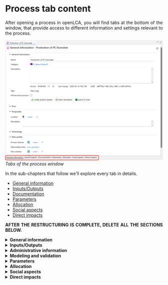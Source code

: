 # Process tab content

<div style='text-align: justify;'>

After opening a process in openLCA, you will find tabs at the bottom of the window, that provide access to different information and settings relevant to the process.

![](../media/process_window.png)  
_Tabs of the process window_

In the sub-chapters that follow we'll explore every tab in details.

- [General information](./tab_general_info.md)
- [Inputs/Outputs](./tab_inputs_outputs.md)
- [Documentation](./tab_documentation.md)
- [Parameters](./tab_parameters.md)
- [Allocation](./tab_allocation.md)
- [Social aspects](./tab_slca.md)
- [Direct impacts](./tab_direct_impacts.md)

**AFTER THE RESTRUCTURING IS COMPLETE, DELETE ALL THE SECTIONS BELOW.**

<details>
<summary><b>General information</b></summary>

![](../media/general_information_process.png)  
_General information tab of a process_

Here you can view and modify the name of the flow, add a description, additional details or [tags](../cheat/tags.md), create a [product system](../prod_sys/Creating.md) from the process and export the process tabs to an Excel file. Additionally:

**_Note on "infrastructure process":_** This checkbox serves to store whether a process is infrastructure process or not (so, the process is a product with long lifetime and costly – a building, a machinery, …). This is a mandatory field in the EcoSpold1 format and also used by SimaPro e.g.. In openLCA, it has no practical effect.

**Direct calculation:** The "Direct calculation" feature generates and then calculates an in-memory product system, connecting processes using default providers or the first found connection. Reproducible and correct results are only obtained if there are unambiguous connections between these processes, i.e. if either there is always only one producing process for a product, or there is always a default provider set, to make the connection to the providing process clear and unique. 

If you are unsure about the connections, check the linking properties of a database, either via "Database → Check linking properties" or via the "Check linking" option in the pop-up window after selecting "Direct calculation":

![](../media/check_linking_new.png)  
_Check linking prior calcuation_

The main advantage of "Direct calculation" is its lower memory usage. It bypasses the need to create a separate product system in advance. This is particularly practical when working with databases that create very large product systems such as PSILCA and exiobase.

### Time 
 
In the time section, you can add and edit the start and end time of the process as well as provide any relevant descriptions.
 
### Geography

In the Geography section, you can add and edit the location of the process. Clicking on the chosen location, you can also see it on a map. 

![](../media/add_location_process.png)  
_Add a location to a process_
 
![](../media/view_location_on_map.png)  
_View a location on a map_

### Technology 

In the Technology section, users have an add a description about the technology employed in the process.

### Data quality

Here you can define the data quality flow schema for your process. Check [Data Quality](../advanced_top/data_quality.md) section for details.

</details>

<details>
<summary><b>Inputs/Outputs</b></summary>

As we’ve seen, a process encompasses all the inputs and outputs associated with an operation. Let's look at the setup of an Input/Output table of a process in openLCA.

![](../media/inputs_outputs.png)  
_Inputs/outputs tab window with highlighting on the tools to the right top corner_ 

In the top right corner, you will see several icons: "Refresh" (circled arrow), "Add Flows" (green plus), "Delete Flow" (red x), and a "123"/ "fx" icon you can use to switch between displaying the "Amount" as either a value or formula (when mathematical operations have been applied).

_**Note:**_ A waste can also be designed as an input covering recycling approaches in openLCA. Then it is possible to select "avoid product" to define a supplier. Check ["Waste"](../waste_modelling.md) section for details.

<details>
<summary><b>Flow</b></summary>

Product, elementary, and waste flows can be added as inputs or outputs to the process in several ways. You can drag and drop them from the navigation panel, double-click on an empty flow cell, or click on the green plus icon. A pop-up wizard will appear in which you can manually select the flows from the drop-down list or utilize the filter option to narrow down the choices. The option "instant search" allows you to select/deselect that openLCA runs the search function directly while you type. You can deselect this option if the live search slows down your operating system massively.

![](../media/adding_flows.png)  



Moreover, you can also drag and drop processes into the input/output section. This will automatically add the respective reference flow to the table with the selected process as a provider.

</details>

<details>
<summary><b>Category</b></summary>

The "Category" column displays the child category of the flow, indicating its placement within the folder structure.

</details>

<details>
<summary><b>Amount</b></summary>

You can enter the amount of the flow as values, formulas, and/or parameters. 

- To view the calculated value, click on the "_123_" icon located in the top right corner.
- To see the original formula/parameters, click on the icon again, which will change to the "_fx_" icon.

**_Note:_**
- When a formula and/or parameter is typed in the "Amount" field, the software will calculate the value for the amount automatically.
- Complex formulas must adhere to a specific format (e.g., Tan(a), trunc(c), etc.). Have a look in ['Constants, operators and functions for formulas in openLCA'](../advanced_top/formulas_in_openlca.md) chapter.
- You can use the formula interpreter, accessible under "Tools" → "Formula Interpreter", to identify errors within your formulas. 

</details>

<details>
<summary><b>Unit</b></summary>

openLCA supports a wide range of measurement unit types to represent different physical quantities. Some common types of units available in openLCA include:

- Mass: Kilograms (kg), grams (g), tons (t), etc.
- Volume: Cubic meters (m³), liters (L), gallons (gal), etc.
- Energy: Joules (J), kilowatt-hours (kWh), megajoules (MJ), etc.
- Length: Meters (m), kilometers (km), miles (mi), etc.
- Time: Seconds (s), minutes (min), hours (h), days (d), etc.
- Money: Currency units such as USD, EUR, GBP, etc.
- Area: Square meters (m²), square kilometers (km²), hectares (ha), etc.
- Pressure: Pascals (Pa), bar, psi, etc.
- Temperature: Celsius (°C), Fahrenheit (°F), Kelvin (K), etc.
- Electric Current: Amperes (A), milliamperes (mA), etc.

Units are assigned to the flows based on the flow property defined in the "[Flow properties tab](../flows/flow_tabs_contents.md)" You have the flexibility to change units by clicking on the unit cell and choosing a different unit from the provided list. If a conversion factor is available, the amount will be automatically converted to the newly selected unit.

**_Note:_** openLCA allows users to create **custom/new units**. This can also be done in the "[Flow properties tab](../flows/flow_tabs_contents.md)".

![](../media/change_unit.png)   
_Changing flow units within a process editor_

</details>

<details>
<summary><b>Cost/Revenue</b></summary>

openLCA has the capability to assign costs and revenues to processes, which enables conducting [Life Cycle Costing](../advanced_top/LCC.md) studies.

To add or modify a cost/revenue value, follow these steps:

- Select a cell in the "Costs/Revenues" column, click on it and select "Edit".
- Specify your desired currency and enter the overall costs or revenues for the corresponding flow in the pop-up window.
- The software automatically calculates the price per unit based on the value in the "Amount" column.
- Revenues are displayed in green, while costs/expenses are shown in violet.

![](../media/price.png)  
![](../media/price_2.png)  
_Adding costs to flows_

![](../media/price_3.png)  
![](../media/price_4.png)  
_Adding revenues to flows_

**_Note:_**: openLCA allows you to create **custom/new currencies**. It can be done in the "Currencies" folder in the "Background data" section of the Navigation panel. 

![](../media/currency_information.png)  
_Creating a new currency_

</details>

<details>
<summary><b>Uncertainty</b></summary>

Users have the option to associate uncertainties to data in their LCA studies. Otherwise, this cell is set to 'none' in a user-created process..

To add uncertainty data to flows, follow these steps:

- Click on the uncertainty cell corresponding to the flow and select "Edit".
- Choose the desired uncertainty distribution, such as logarithmic normal, normal, triangle, or uniform and fill in the required data.

![](../media/editing_uncertainty.png)  
_Adding uncertainty information, step 1_

![](../media/uncertainty.png)  
_Adding uncertainty information, step 2_

**_Note:_** Uncertainty data can also be defined for parameters and LCIA characterization factors in a similar manner. 

</details>

<details>
<summary><b>Avoided waste</b></summary>

Avoided waste occurs in a situation where the waste from a process becomes a resource for another process. System expansion is a technique used to account for avoided waste. Learn more about the concept of avoided waste in the "[Waste modelling](../flows/waste_modelling.md)" section, and explore the concept of system expansion in the "[Allocation](../allocation.md)" section.

</details>

<details>
<summary><b>Provider</b></summary>

In openLCA, a "provider" refers to the process that supplies a specific flow (the source or origin of a particular input or output flow). Output "providers" are waste treatment processes, taking the waste generated in a process. You see that the name does not perfectly fit here but we did not set up a new name. The provider information helps to establish the relationships and dependencies between different processes and flows within the LCA model, and makes the input / output unique. It can be overwritten in a product system, meaning that you can select a new, different connecting process in a product system.

To choose a provider for a flow, follow these steps:

1. Click on the provider cell corresponding to the flow and choose "Edit".
2. From the drop-down list, select the specific provider for the flow (in cases where multiple providers exist for the same product flow). 

Note that many processes from databases like ecoinvent have predefined default providers. To access detailed information about the provider, simply right-click on a flow and select "Open provider".

**_Note:_** When creating a product system in openLCA, the software can automatically handle flows with multiple providers. It offers several options for auto-linking processes, which are explained in detail in the ["Creating a new product system/Settings for a product system"](../prod_sys/Creating.md#settings-for-a-product-system) section.

</details>

<details>
<summary><b>Data quality</b></summary>

Check out the ["Data quality"](../advanced_top/data_quality.md) section. 

</details>

<details>
<summary><b>Location</b></summary>

By default, the location of the inputs and outputs are automatically set to match the location of the process. However, you have the option to customize the location for the individual flows.

To modify the location:

- Click on the location cell associated with the flow you want to change and select "Edit."
- A pop-up window will appear, allowing you to choose a location from the available options. You can also apply filters to find the desired location.

Gain more insight into the use of locations in the "[Regionalized LCA](../advanced_top/regionalized.md)" section. 
</details>

<details>
<summary><b>Description</b></summary>

Add a description or additional details about the process.

</details>
<br>
</details>

</details>

</details>

</details>

<details>
<summary><b>Administrative information</b></summary>

The "Administrative Information" tab is where you can input or find dataset-related details such as ownership, publication, access and use restrictions, and more. It's important to note that the entries in the administrative information section do not have any impact on the actual calculations.

![](../media/administrative_information.png)  
_Administrative information of a process_

</details>

<details>
<summary><b>Modeling and validation</b></summary>

The "Modeling and validation" tab is where you can input or find details on modeling and data and process validation.

![](../media/sources_1.png) 
_Modeling and validation tab_

The "Modeling and validation" tab is allows users to:

- Specify the process type, whether it is a unit or system process.
- Describe the Life Cycle Inventory (LCI) method used.
- Note any modeling constants utilized in the analysis.
- Provide information about data completeness.
- Discuss the data selection process if relevant to your study.
- Detail the data treatment methods applied.
- Discuss the sampling procedure employed for data collection.
- Define and document the data collection period.
- To add a data sources, click on the green "+" icon in the "Sources" section. If the required source is not listed, you can add a new one by right-clicking on the "Sources" folder in the Navigation and selecting "New source."
- You can also include reviewers by clicking the blue "Add actors" icon within this section. If the actor you want to add isn't listed under "Actors," you can create a new one by right-clicking on the "Actor" folder in the Navigation panel and selecting "New actor."

![](../media/add_actor.png)  
_Adding a new actor in the navigation panel_

It's important to note that the entries in the modeling and validation section do not have any 
impact on the actual calculations. 

</details>

<details>
<summary><b>Parameters</b></summary>

Check out the "[Parameter](../parameters/parameters.md)" section. 

</details>

<details>
<summary><b>Allocation</b></summary>

Check out the "[Allocation](../allocation.md)" section. 

</details>

<details>
<summary><b>Social aspects</b></summary>

Check out the "[Social aspects](../advanced_top/social_aspects.md)" section. 

</details>
<details>
<summary><b>Direct impacts</b></summary>

In the "Direct impacts" tab of a process, the process's direct impact is calculated. Hence, only elementary flows present in this process (no upstream impacts) will be considered. You can choose the impact assessment method directly within the tab and the results will dynamically update accordingly. This option is advantageous in "System Process" databases, e.g. GaBi, Environmental Footprint.
![](../media/impact_analysis.png)  
_Impact analysis of a process_

_**Note**_:  The "Direct impacts" tab only provides you with the impacts of this particular process. Hence, the overall impacts are displayed only in the case of using system processes. In case of using a unit process-based database, only the direct impacts (elementary flows used in this process) will be calculated using "[regionalized calculation](../advanced_top/regionalized.md)". To fastly calculate the **overall impacts** including the whole supply chain, check out the "[Direct calculation](../cheat/direct.md#direct-calculations-in-the-impact-analysis-tab)" section. 

To dive deeper into the subject of LCA calculations, you can explore the sections "[LCIA methods and categories](../lcia_methods/importing_lcia_methods.md)" and
"[Calculation and Result Analysis](../res_analysis/index.html)".

</details>

</div>

